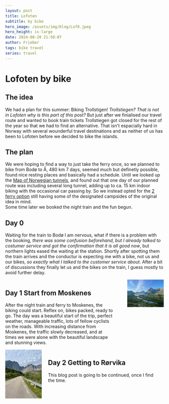 ```yaml
---
layout: post
title: Lofoten
subtitle: by bike
hero_image: /assets/img/blog/Lof8.jpeg
hero_height: is-large
date: 2024-08-20 21:50:07
author: Frieber
tags: bike travel  
series: travel
---
```

# Lofoten by bike

## The idea

We had a plan for this summer: Biking Trollstigen! *Trollstiegen? That is not in Lofoten why is this part of this post?*
But just after we finialised our travel route and wanted to book train tickets Trollstiegen got closed for the rest of the year so that we had to find an alternative.
That isn't espacially hard in Norway with several wounderful travel destinations and as neither of us has been to Lofoten before we decided to bike the islands.

## The plan

We were hoping to find a way to just take the ferry once, so we planned to bike from Bodø to Å, 480 km 7 days, seemed much but definetly possible, found nice resting places and basically had a schedule. Until we looked up the [Map of Norwegian tunnels](https://www.cycletourer.co.uk/maps/tunnelmap.shtml), and found out that one day of our planned route was including several long tunnel, adding up to ca. 15 km indoor biking with the occasional car passing by. 
So we instead opted for the [2 ferry option](https://www.komoot.com/tour/1688845327?share_token=aXzFJSEuqFtxXYugPDD0GWVEM5eDGsrQIkwrOxXQBDdI8fJr3j&ref=wtd) still having some of the designated campsides of the original idea in mind.  
Some time later we booked the night train and the fun begun.

## Day 0

Waiting for the train to Bodø I am nervous, what if there is a problem with the booking, *there was some confusion beforehand, but I already talked to costumer service and got the confirmation that it is all good now*, but northern lights eased the waiting at the station. Shortly after spotting them the train arrives and the conductur is expecting me with a bike, not us and our bikes, *so exactly what I talked to the customer service about*. After a bit of discussions they finally let us and the bikes on the train, I guess mostly to avoid further delay. 


<div style="display: flex; align-items: flex-start; gap: 20px;">

  <div style="flex: 3; padding-right: 20px;">
    <h2>
      Day 1 Start from Moskenes
    </h2>
    <p>
      After the night train and ferry to Moskenes, the biking could start. Reflex on, bikes packed, ready to go. The day was a beautiful start of the trip, perfect weather, manageable traffic, lots of fellow cyclists on the roads. With increasing distance from Moskenes, the traffic slowly decreased, and at times we were alone with the beautiful landscape and stunning views. 
    </p>
  </div>

  <div style="flex: 1;">
    <img src="/assets/img/blog/Lof1.jpeg" alt="Bay near the first campsite." style="width: 100%; margin-bottom: 10px;">
  </div>

</div>

<div style="display: flex; align-items: flex-start; gap: 20px;">

  <div style="flex: 1;">
    <img src="/assets/img/blog/Lof2.jpeg" alt="Sheep on the side of the road." style="width: 100%; margin-bottom: 10px;">
  </div>

  <div style="flex: 3; padding-right: 20px;">
    <h2>
      Day 2 Getting to Rørvika
    </h2>
    <p>
      This blog post is going to be continued, once I find the time. 
    </p>
  </div>



</div>
